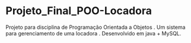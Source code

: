 # Projeto_Final_POO-Locadora
Projeto para disciplina de Programação Orientada a Objetos . Um sistema para gerenciamento de uma locadora . Desenvolvido em java + MySQL.
